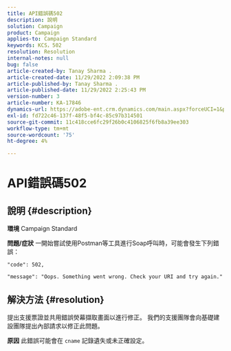 ```yaml
---
title: API錯誤碼502
description: 說明
solution: Campaign
product: Campaign
applies-to: Campaign Standard
keywords: KCS，502
resolution: Resolution
internal-notes: null
bug: false
article-created-by: Tanay Sharma .
article-created-date: 11/29/2022 2:09:38 PM
article-published-by: Tanay Sharma .
article-published-date: 11/29/2022 2:25:43 PM
version-number: 3
article-number: KA-17846
dynamics-url: https://adobe-ent.crm.dynamics.com/main.aspx?forceUCI=1&pagetype=entityrecord&etn=knowledgearticle&id=dafdcc72-ef6f-ed11-9562-6045bd006239
exl-id: fd722c46-137f-48f5-bf4c-85c97b314501
source-git-commit: 11c418cce6fc29f26b0c4106825f6fb8a39ee303
workflow-type: tm+mt
source-wordcount: '75'
ht-degree: 4%

---
```


# API錯誤碼502

## 說明 {#description}

<b>環境</b>
Campaign Standard


<b>問題/症狀</b>
一開始嘗試使用Postman等工具進行Soap呼叫時，可能會發生下列錯誤：




```
"code": 502,
```




`"message": "Oops. Something went wrong. Check your URI and try again."`






## 解決方法 {#resolution}


提出支援票證並共用錯誤熒幕擷取畫面以進行修正。 我們的支援團隊會向基礎建設團隊提出內部請求以修正此問題。


<b>原因</b>
此錯誤可能會在 `cname` 記錄遺失或未正確設定。
